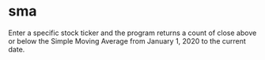# sma
Enter a specific stock ticker and the program returns a count of close above or below the Simple Moving Average from January 1, 2020 to the current date. 
